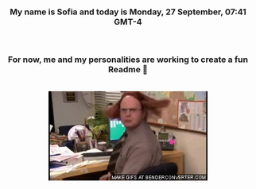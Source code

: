 


<div align="center">
<h3 >My name is Sofia and today is Monday, 27 September, 07:41 GMT-4</h3><br>
<h3 >For now, me and my personalities are working to create a fun Readme 👋
</h3><br>
<img src='img/dwight.gif' alt='working...'/>
</div>
